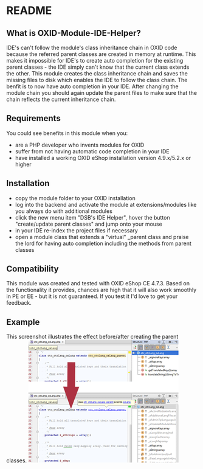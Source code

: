 README
======================

What is OXID-Module-IDE-Helper?
-------------------------------
IDE's can't follow the module's class inheritance chain in OXID code because the referred parent classes are created in memory at runtime.
This makes it impossible for IDE's to create auto completion for the existing parent classes - the IDE simply can't know that the current class extends the other. 
This module creates the class inheritance chain and saves the missing files to disk which enables the IDE to follow the class chain. The benfit is to now have auto completion in your IDE.
After changing the module chain you should again update the parent files to make sure that the chain reflects the current inheritance chain.

Requirements
------------
You could see benefits in this module when you:
 * are a PHP developer who invents modules for OXID 
 * suffer from not having automatic code completion in your IDE
 * have installed a working OXID eShop installation version 4.9.x/5.2.x or higher
 
Installation
------------
 * copy the module folder to your OXID installation
 * log into the backend and activate the module at extensions/modules like you always do with additional modules
 * click the new menu item "DSB's IDE Helper", hover the button "create/update parent classes" and jump onto your mouse
 * in your IDE re-index the project files if necessary
 * open a module class that extends a "virtual" _parent class and praise the lord for having auto completion including the methods from parent classes

Compatibility
-------------
This module was created and tested with OXID eShop CE 4.7.3. Based on the functionality it provides, chances are high that it will also work smoothly in PE or EE - but it is not guaranteed. 
If you test it I'd love to get your feedback.

Example
------- 
This screenshot illustrates the effect before/after creating the parent classes.
![Before / After](modules/dsb_ide_helper/thumb.png)
